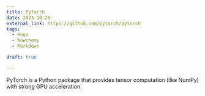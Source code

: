 ```yaml
---
title: PyTorch
date: 2023-10-26
external_link: https://github.com/pytorch/pytorch
tags:
  - Hugo
  - Wowchemy
  - Markdown

draft: true

---
```


PyTorch is a Python package that provides tensor computation (like NumPy) with strong GPU acceleration.

<!--more-->
